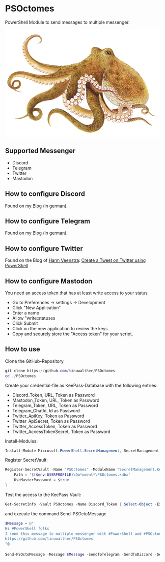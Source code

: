 # PSOctomes

PowerShell Module to send messages to multiple messenger.

![Image](img/Octomes.png)

## Supported Messenger

- Discord
- Telegram
- Twitter
- Mastodon

## How to configure Discord

Found on [my Blog](https://it.martin-walther.ch/discord/) (in german).

## How to configure Telegram

Found on [my Blog](https://it.martin-walther.ch/telegram/) (in german).

## How to configure Twitter

Found on the Blog of [Harm Veenstra](https://github.com/HarmVeenstra): [Create a Tweet on Twitter using PowerShell](https://powershellisfun.com/2022/08/01/create-a-tweet-on-twitter-using-powershell/)

## How to configure Mastodon

You need an access token that has at least write access to your status

- Go to Preferences -> settings -> Development
- Click "New Application"
- Enter a name
- Allow "write:statuses
- Click Submit
- Click on the new application to review the keys
- Copy and securely store the "Access token" for your script.

## How to use

Clone the GitHub-Repository

````powershell
git clone https://github.com/tinuwalther/PSOctomes
cd ./PSOctomes
````

Create your credential-file as KeePass-Database with the following entries:

- Discord_Token, URL, Token as Password
- Mastodon_Token, URL, Token as Password
- Telegram_Token, URL, Token as Password
- Telegram_ChatId, Id as Password
- Twitter_ApiKey, Token as Password
- Twitter_ApiSecret, Token as Password
- Twitter_AccessToken, Token as Password
- Twitter_AccessTokenSecret, Token as Password

Install-Modules:

````powershell
Install-Module Microsoft.PowerShell.SecretManagement, SecretManagement.KeePass, BluebirdPS -Verbose
````

Register SecretVault:

````powershell
Register-SecretVault -Name "PSOctomes" -ModuleName "SecretManagement.Keepass" -VaultParameters @{
    Path = "$($env:USERPROFILE)\Do*ument*\PSOctomes.kdbx"
    UseMasterPassword = $true
}
````

Test the access to the KeePass Vault:

````powershell
Get-SecretInfo -Vault PSOctomes -Name Discord_Token | Select-Object -ExpandProperty Metadata
````

and execute the command Send-PSOctoMessage

````powershell
$Message = @"
Hi #PowerShell folks
I send this message to multiple messenger with #PowerShell and #PSOctomes.
https://github.com/tinuwalther/PSOctomes
"@

Send-PSOctoMessage -Message $Message -SendToTelegram -SendToDiscord -SendToMastodon -SendToTwitter
````
